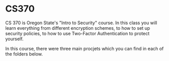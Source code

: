 # CS370

CS 370 is Oregon State's "Intro to Security" course. In this class you will learn everything from different encryption schemes, to how to set up security policies,
to how to use Two-Factor Authentication to protect yourself. 

In this course, there were three main procjets which you can find in each of the folders below. 
